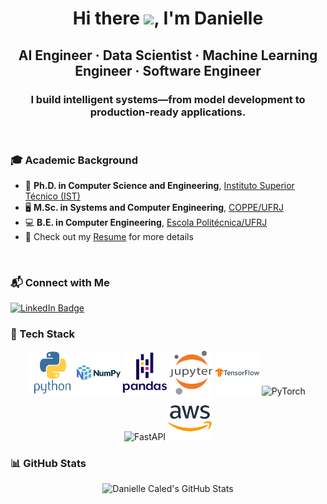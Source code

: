 <h1 align="center">Hi there <img src="https://raw.githubusercontent.com/kaueMarques/kaueMarques/master/hi.gif" width="30px">, I'm Danielle</h1>
<h2 align="center">AI Engineer · Data Scientist · Machine Learning Engineer · Software Engineer</h2>
<h3 align="center">I build intelligent systems—from model development to production-ready applications.</h3>

<br>

### 🎓 Academic Background

- 🧠 **Ph.D. in Computer Science and Engineering**, [Instituto Superior Técnico (IST)](https://tecnico.ulisboa.pt/en/)
- 🖥️ **M.Sc. in Systems and Computer Engineering**, [COPPE/UFRJ](https://www.coppe.ufrj.br/)
- 💻 **B.E. in Computer Engineering**, [Escola Politécnica/UFRJ](https://poli.ufrj.br/graduacao/computacao-e-informacao/)
- 📄 Check out my [Resume](LINK!) for more details

<br>

### 📬 Connect with Me

[![LinkedIn Badge](https://img.shields.io/badge/-Danielle%20Caled-3000cc?style=flat-square&logo=Linkedin&logoColor=white&link=https://www.linkedin.com/in/danielle-caled-8230a325/)](https://www.linkedin.com/in/danielle-caled-8230a325/) 

### 🧰 Tech Stack

<p align="center">
<img src="https://raw.githubusercontent.com/devicons/devicon/master/icons/python/python-original-wordmark.svg" alt="Python" width="70" height="70"/>
<img src="https://raw.githubusercontent.com/devicons/devicon/master/icons/numpy/numpy-original-wordmark.svg" alt="NumPy" width="70" height="70"/>
<img src="https://raw.githubusercontent.com/devicons/devicon/master/icons/pandas/pandas-original-wordmark.svg" alt="Pandas" width="70" height="70"/>
<img src="https://raw.githubusercontent.com/devicons/devicon/master/icons/jupyter/jupyter-original-wordmark.svg" alt="Jupyter" width="70" height="70"/>
<img src="https://raw.githubusercontent.com/devicons/devicon/master/icons/tensorflow/tensorflow-original-wordmark.svg" alt="TensorFlow" width="70" height="70"/>
<img src="https://raw.githubusercontent.com/valohai/ml-logos/master/pytorch.svg" alt="PyTorch" width="70" height="70"/>
<img src="https://cdn.worldvectorlogo.com/logos/fastapi.svg" alt="FastAPI" width="70" height="70"/>
<img src="https://raw.githubusercontent.com/devicons/devicon/master/icons/amazonwebservices/amazonwebservices-original-wordmark.svg" alt="AWS" width="70" height="70"/>
</p>

### 📊 GitHub Stats

<p align="center">
  <img src="https://github-readme-stats.vercel.app/api?username=dcaled&show_icons=true&theme=dracula" alt="Danielle Caled's GitHub Stats" height="180"/>
</p>


<!--
**dcaled/dcaled** is a ✨ _special_ ✨ repository because its `README.md` (this file) appears on your GitHub profile.

Here are some ideas to get you started:

- 🔭 I’m currently working on ...
- 🌱 I’m currently learning ...
- 👯 I’m looking to collaborate on ...
- 🤔 I’m looking for help with ...
- 💬 Ask me about ...
- 📫 How to reach me: ...
- 😄 Pronouns: ...
- ⚡ Fun fact: ...

### 📅 GitHub Contributions

![Danielle's GitHub Contributions](https://github-readme-streak-stats.herokuapp.com/?user=dcaled&theme=dracula)
-->
